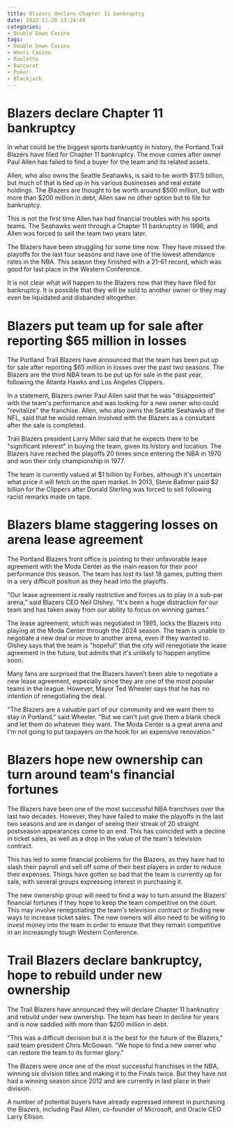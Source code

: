 ```yaml
---
title: Blazers declare Chapter 11 bankruptcy
date: 2022-11-20 13:24:49
categories:
- Double Down Casino
tags:
- Double Down Casino
- Woori Casino
- Roulette
- Baccarat
- Poker
- Blackjack
---
```



#  Blazers declare Chapter 11 bankruptcy

In what could be the biggest sports bankruptcy in history, the Portland Trail Blazers have filed for Chapter 11 bankruptcy. The move comes after owner Paul Allen has failed to find a buyer for the team and its related assets.

Allen, who also owns the Seattle Seahawks, is said to be worth $17.5 billion, but much of that is tied up in his various businesses and real estate holdings. The Blazers are thought to be worth around $500 million, but with more than $200 million in debt, Allen saw no other option but to file for bankruptcy.

This is not the first time Allen has had financial troubles with his sports teams. The Seahawks went through a Chapter 11 bankruptcy in 1996, and Allen was forced to sell the team two years later.

The Blazers have been struggling for some time now. They have missed the playoffs for the last four seasons and have one of the lowest attendance rates in the NBA. This season they finished with a 21-61 record, which was good for last place in the Western Conference.

It is not clear what will happen to the Blazers now that they have filed for bankruptcy. It is possible that they will be sold to another owner or they may even be liquidated and disbanded altogether.

#  Blazers put team up for sale after reporting $65 million in losses

The Portland Trail Blazers have announced that the team has been put up for sale after reporting $65 million in losses over the past two seasons. The Blazers are the third NBA team to be put up for sale in the past year, following the Atlanta Hawks and Los Angeles Clippers.

In a statement, Blazers owner Paul Allen said that he was "disappointed" with the team's performance and was looking for a new owner who could "revitalize" the franchise. Allen, who also owns the Seattle Seahawks of the NFL, said that he would remain involved with the Blazers as a consultant after the sale is completed.

Trail Blazers president Larry Miller said that he expects there to be "significant interest" in buying the team, given its history and location. The Blazers have reached the playoffs 20 times since entering the NBA in 1970 and won their only championship in 1977.

The team is currently valued at $1 billion by Forbes, although it's uncertain what price it will fetch on the open market. In 2013, Steve Ballmer paid $2 billion for the Clippers after Donald Sterling was forced to sell following racist remarks made on tape.

#  Blazers blame staggering losses on arena lease agreement

The Portland Blazers front office is pointing to their unfavorable lease agreement with the Moda Center as the main reason for their poor performance this season. The team has lost its last 18 games, putting them in a very difficult position as they head into the playoffs.

"Our lease agreement is really restrictive and forces us to play in a sub-par arena," said Blazers CEO Neil Olshey. "It's been a huge distraction for our team and has taken away from our ability to focus on winning games."

The lease agreement, which was negotiated in 1995, locks the Blazers into playing at the Moda Center through the 2024 season. The team is unable to negotiate a new deal or move to another arena, even if they wanted to. Olshey says that the team is "hopeful" that the city will renegotiate the lease agreement in the future, but admits that it's unlikely to happen anytime soon.

Many fans are surprised that the Blazers haven't been able to negotiate a new lease agreement, especially since they are one of the most popular teams in the league. However, Mayor Ted Wheeler says that he has no intention of renegotiating the deal.

"The Blazers are a valuable part of our community and we want them to stay in Portland," said Wheeler. "But we can't just give them a blank check and let them do whatever they want. The Moda Center is a great arena and I'm not going to put taxpayers on the hook for an expensive renovation."

#  Blazers hope new ownership can turn around team's financial fortunes

The Blazers have been one of the most successful NBA franchises over the last two decades. However, they have failed to make the playoffs in the last two seasons and are in danger of seeing their streak of 20 straight postseason appearances come to an end. This has coincided with a decline in ticket sales, as well as a drop in the value of the team's television contract.

This has led to some financial problems for the Blazers, as they have had to slash their payroll and sell off some of their best players in order to reduce their expenses. Things have gotten so bad that the team is currently up for sale, with several groups expressing interest in purchasing it.

The new ownership group will need to find a way to turn around the Blazers' financial fortunes if they hope to keep the team competitive on the court. This may involve renegotiating the team's television contract or finding new ways to increase ticket sales. The new owners will also need to be willing to invest money into the team in order to ensure that they remain competitive in an increasingly tough Western Conference.

#  Trail Blazers declare bankruptcy, hope to rebuild under new ownership

The Trail Blazers have announced they will declare Chapter 11 bankruptcy and rebuild under new ownership. The team has been in decline for years and is now saddled with more than $200 million in debt.

"This was a difficult decision but it is the best for the future of the Blazers," said team president Chris McGowan. "We hope to find a new owner who can restore the team to its former glory."

The Blazers were once one of the most successful franchises in the NBA, winning six division titles and making it to the Finals twice. But they have not had a winning season since 2012 and are currently in last place in their division.

A number of potential buyers have already expressed interest in purchasing the Blazers, including Paul Allen, co-founder of Microsoft, and Oracle CEO Larry Ellison.